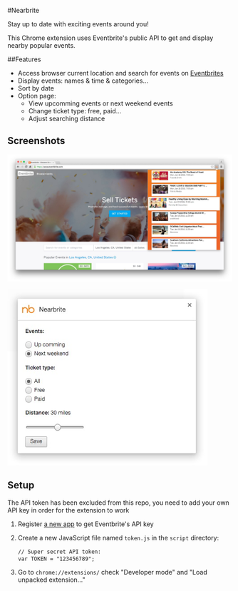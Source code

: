 #Nearbrite

Stay up to date with exciting events around you!

This Chrome extension uses Eventbrite's public API to get and display nearby popular events.

##Features

* Access browser current location and search for events on [Eventbrites](https://www.eventbrite.com/)
* Display events: names & time & categories...
* Sort by date
* Option page:
  * View upcomming events or next weekend events
  * Change ticket type: free, paid...
  * Adjust searching distance
 
## Screenshots

![1](https://raw.githubusercontent.com/LongPotato/Nearbrite/master/images/popup.jpeg)

![2](https://raw.githubusercontent.com/LongPotato/Nearbrite/master/images/option.jpeg)

## Setup

The API token has been excluded from this repo, you need to add your own API key in order for the extension to work

1. Register [a new app](http://www.eventbrite.com/myaccount/apps/) to get Eventbrite's API key
2. Create a new JavaScript file named `token.js` in the `script` directory:

     ```
     // Super secret API token:
     var TOKEN = "123456789";
     ```
 
3. Go to `chrome://extensions/` check "Developer mode" and "Load unpacked extension..."
